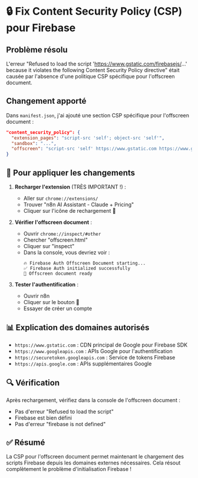 # 🔒 Fix Content Security Policy (CSP) pour Firebase

## Problème résolu

L'erreur "Refused to load the script 'https://www.gstatic.com/firebasejs/...' because it violates the following Content Security Policy directive" était causée par l'absence d'une politique CSP spécifique pour l'offscreen document.

## Changement apporté

Dans `manifest.json`, j'ai ajouté une section CSP spécifique pour l'offscreen document :

```json
"content_security_policy": {
  "extension_pages": "script-src 'self'; object-src 'self'",
  "sandbox": "...",
  "offscreen": "script-src 'self' https://www.gstatic.com https://www.googleapis.com https://securetoken.googleapis.com https://apis.google.com; object-src 'self';"
}
```

## 🚀 Pour appliquer les changements

1. **Recharger l'extension** (TRÈS IMPORTANT !) :
   - Aller sur `chrome://extensions/`
   - Trouver "n8n AI Assistant - Claude + Pricing"
   - Cliquer sur l'icône de rechargement 🔄

2. **Vérifier l'offscreen document** :
   - Ouvrir `chrome://inspect/#other`
   - Chercher "offscreen.html"
   - Cliquer sur "inspect"
   - Dans la console, vous devriez voir :
     ```
     🔥 Firebase Auth Offscreen Document starting...
     ✅ Firebase Auth initialized successfully
     📱 Offscreen document ready
     ```

3. **Tester l'authentification** :
   - Ouvrir n8n
   - Cliquer sur le bouton 🤖
   - Essayer de créer un compte

## 📊 Explication des domaines autorisés

- `https://www.gstatic.com` : CDN principal de Google pour Firebase SDK
- `https://www.googleapis.com` : APIs Google pour l'authentification
- `https://securetoken.googleapis.com` : Service de tokens Firebase
- `https://apis.google.com` : APIs supplémentaires Google

## 🔍 Vérification

Après rechargement, vérifiez dans la console de l'offscreen document :
- Pas d'erreur "Refused to load the script"
- Firebase est bien défini
- Pas d'erreur "firebase is not defined"

## ✅ Résumé

La CSP pour l'offscreen document permet maintenant le chargement des scripts Firebase depuis les domaines externes nécessaires. Cela résout complètement le problème d'initialisation Firebase ! 
